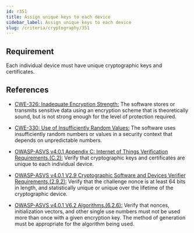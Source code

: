 ```yaml
---
id: r351
title: Assign unique keys to each device
sidebar_label: Assign unique keys to each device
slug: /criteria/cryptography/351
---
```


## Requirement

Each individual device must have unique cryptographic keys
and certificates.

## References

- [CWE-326: Inadequate Encryption Strength:](https://cwe.mitre.org/data/definitions/326.html)
The software stores or transmits sensitive data using an encryption scheme
that is theoretically sound,
but is not strong enough for the level of protection required.

- [CWE-330: Use of Insufficiently Random Values:](https://cwe.mitre.org/data/definitions/330.html)
The software uses insufficiently random numbers
or values in a security context that depends on unpredictable numbers.

- [OWASP-ASVS v4.0.1 Appendix C: Internet of Things Verification Requirements.(C.2):](https://owasp.org/www-project-application-security-verification-standard/)
Verify that cryptographic keys
and certificates are unique to each individual device.

- [OWASP-ASVS v4.0.1 V2.9 Cryptographic Software and Devices Verifier Requirements.(2.9.2):](https://owasp.org/www-project-application-security-verification-standard/)
Verify that the challenge nonce is at least 64 bits in length,
and statistically unique
or unique over the lifetime of the cryptographic device.

- [OWASP-ASVS v4.0.1 V6.2 Algorithms.(6.2.6):](https://owasp.org/www-project-application-security-verification-standard/)
Verify that nonces, initialization vectors,
and other single use numbers must not be used
more than once with a given encryption key.
The method of generation must be appropriate for the algorithm being used.
